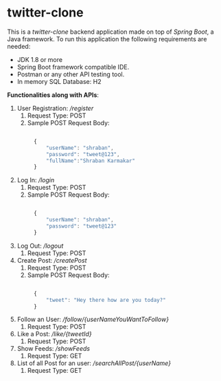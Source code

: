 # twitter-clone

This is a _twitter-clone_ backend application made on top of _Spring Boot_, a Java framework.
To run this application the following requirements are needed:
   * JDK 1.8 or more
   * Spring Boot framework compatible IDE.
   * Postman or any other API testing tool.
   * In memory SQL Database: H2
  
 **Functionalities along with APIs**:
  1. User Registration: _/register_
        1. Request Type: POST
        2. Sample POST Request Body:
            ```js
            
              {
                  "userName": "shraban",
                  "password": "tweet@123",
                  "fullName":"Shraban Karmakar"
              }
            ```
   2. Log In: _/login_
        1. Request Type: POST
        2. Sample POST Request Body:
            ```js
            
              {
                  "userName": "shraban",
                  "password": "tweet@123"
              }
            ```
   3. Log Out: _/logout_
        1. Request Type: POST
   4. Create Post: _/createPost_
        1. Request Type: POST
        2. Sample POST Request Body:
            ```js
            
              {
                  "tweet": "Hey there how are you today?"
              }
            ```
   5. Follow an User: _/follow/{userNameYouWantToFollow}_
        1. Request Type: POST
   7. Like a Post: _/like/{tweetId}_
        1. Request Type: POST
   8. Show Feeds: _/showFeeds_
        1. Request Type: GET
   9. List of all Post for an user: _/searchAllPost/{userName}_
        1. Request Type: GET
